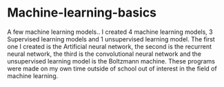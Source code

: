 # Machine-learning-basics
A few machine learning models.. I created 4 machine learning models, 3 Supervised learning models and 1 unsupervised learning model. The first one I created is the Artificial neural network, the second is the recurrent neural network, the third is the convolutional neural network and the unsupervised learning model is the Boltzmann machine. These programs were made on my own time outside of school out of interest in the field of machine learning.

